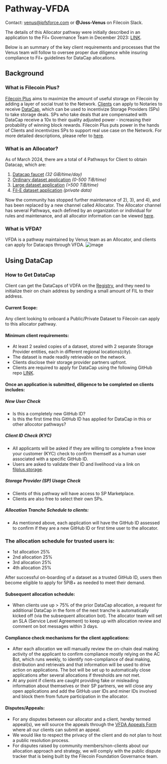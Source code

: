 # Pathway-VFDA

Contact: venus@ipfsforce.com or **@Joss-Venus** on Filecoin Slack.

The details of this Allocator pathway were initially described in an application to the Fil+ Governance Team in December 2023: [LINK](https://github.com/filecoin-project/notary-governance/issues/1035).

Below is an summary of the key client requirements and processes that the Venus team will follow to oversee proper due diligence while insuring compliance to Fil+ guidelines for DataCap allocations.

## Background

### What is Filecoin Plus?
[Filecoin Plus](https://github.com/filecoin-project/FIPs/blob/master/FIPS/fip-0003.md) aims to maximize the amount of useful storage on Filecoin by adding a layer of social trust to the Network. [Clients](https://github.com/filecoin-project/filecoin-plus-client-onboarding#client) can apply to Notaries to receive [DataCap](https://github.com/filecoin-project/filecoin-plus-client-onboarding#datacap), which can be used to incentivize Storage Providers (SPs) to take storage deals. SPs who take deals that are compensated with DataCap receive a 10x to their quality adjusted power - increasing their probability of winning block rewards. Filecoin Plus puts power in the hands of Clients and incentivizes SPs to support real use case on the Network.
For more detailed descriptions, please refer to [here](https://github.com/filecoin-project/FIPs/blob/master/FIPS/fip-0003.md).

### What is an Allocator?
As of March 2024, there are a total of 4 Pathways for Client to obtain Datacap, which are:
1. [Datacap faucet](https://verify.glif.io/) *(32 GiB/time/day)*
2. [Ordinary dataset application](https://github.com/filecoin-project/filecoin-plus-client-onboarding/issues)  *(0-500 TiB/time)*
3. [Large dataset application](https://github.com/filecoin-project/filecoin-plus-large-datasets/issues)  *(>500 TiB/time)*
4. [Fil-E dataset application](https://github.com/filecoin-project/filecoin-plus-large-datasets/issues)  *(private data)*

Now the community has stopped further maintenance of 2), 3), and 4), and has been replaced by a new channel called Allocator. The Allocator channel has several Pathways, each defined by an organization or individual for rules and maintenance, and all allocator information can be viewed [here](https://github.com/filecoin-project/notary-governance/issues?q=allocator).

### What is VFDA?
VFDA is a pathway maintained by Venus team as an Allocator, and clients can apply for Datacaps through VFDA.
![image](https://github.com/VenusOfficial/Pathway-VFDA/assets/155081686/a96ec32b-37a4-4c69-86ce-bb32455b8a39)


## Using DataCap
### How to Get DataCap
Client can get the DataCaps of VDFA on the [Registry](https://github.com/VenusOfficial/Pathway-VFDA/issues/new/choose), and they need to initialize their on chain address by sending a small amount of FIL to their address.

#### Current Scope:
Any client looking to onboard a Public/Private Dataset to Filecoin can apply to this allocator pathway.

#### Minimum client requirements:
- At least 2 sealed copies of a dataset, stored with 2 separate Storage Provider entities, each in different regional locations(city).
- The dataset is made readily retrievable on the network.
- Clients disclose their storage provider partners upfront.
- Clients are required to apply for DataCap using the following GitHub repo [LINK](https://github.com/VenusOfficial/Pathway-VFDA/issues/new/choose).

#### Once an application is submitted, diligence to be completed on clients includes:
##### New User Check
- Is this a completely new GitHub ID?
- Is this the first time this GitHub ID has applied for DataCap in this or other allocotor pathways?

##### Client ID Check (KYC)
- All applicants will be asked if they are willing to complete a free know your customer (KYC) check to confirm themself as a human user associated with a specific GitHub ID.
- Users are asked to validate their ID and livelihood via a link on [filplus.storage](filplus.storage).

##### Storage Provider (SP) Usage Check
- Clients of this pathway will have access to SP Marketplace.
- Clients are also free to select their own SPs.

##### Allocation Tranche Schedule to clients:
- As mentioned above, each application will have the GitHub ID assessed to confirm if they are a new GitHub ID or first time user to the allocator.

### The allocation schedule for trusted users is:
- 1st allocation 25%
- 2nd allocation 25%
- 3rd allocation 25%
- 4th allocation 25%

After successful on-boarding of a dataset as a trusted GitHub ID, users then become eligible to apply for 5PiB+ as needed to meet their demand.

#### Subsequent allocation schedule:
- When clients use up > 75% of the prior DataCap allocation, a request for additional DataCap in the form of the next tranche is automatically kicked off (via the subsequent allocation bot). The allocator team will set an SLA (Service Level Agreement) to keep up with allocation review and comment on bot messages within 3 days.

#### Compliance check mechanisms for the client applications:
- After each allocation we will manually review the on-chain deal making activity of the applicant to confirm compliance mostly relying on the AC Bot, which runs weekly, to identify non-compliance of deal making, distribution and retrievals and that information will be used to drive action on applications. The bot will be set up to automatically close applications after several allocations if thresholds are not met.
- At any point if clients are caught providing fake or misleading information about themselves or their SP partners, we will close any open applications and add the GitHub user IDs and miner IDs involved and block them from future participation in the allocator.

#### Disputes/Appeals:
- For any disputes between our allocator and a client, hereby termed appeal(s), we will source the appeals through the [VFDA Appeals Form](https://docs.google.com/forms/d/1ihy6HsxJlHmoThrMhVsvHFumoQ1BHIKYCNkEQIlM7UU/edit?pli=1) where all our clients can submit an appeal.
- We would like to respect the privacy of the client and do not plan to host a public resolution process.
- For disputes raised by community members/non-clients about our allocation approach and strategy, we will comply with the public dispute tracker that is being built by the Filecoin Foundation Governance team.
